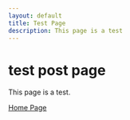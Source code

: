 ```yaml
---
layout: default
title: Test Page 
description: This page is a test 
---
```


# test post page 

This page is a test. 

[Home Page](../index.md)